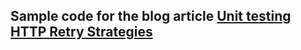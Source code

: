 ## Sample code for the blog article [Unit testing HTTP Retry Strategies](https://www.madhur.co.in/blog/2020/05/09/unit-testing-http-retry-strategies.html)
